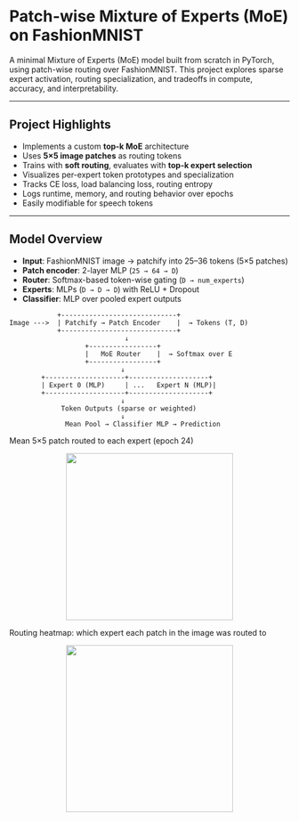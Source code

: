 # Patch-wise Mixture of Experts (MoE) on FashionMNIST

A minimal Mixture of Experts (MoE) model built from scratch in PyTorch, using patch-wise routing over FashionMNIST. This project explores sparse expert activation, routing specialization, and tradeoffs in compute, accuracy, and interpretability.

---

## Project Highlights

- Implements a custom **top-k MoE** architecture
- Uses **5×5 image patches** as routing tokens
- Trains with **soft routing**, evaluates with **top-k expert selection**
- Visualizes per-expert token prototypes and specialization
- Tracks CE loss, load balancing loss, routing entropy
- Logs runtime, memory, and routing behavior over epochs
- Easily modifiable for speech tokens

---

## Model Overview

- **Input**: FashionMNIST image → patchify into 25–36 tokens (5×5 patches)
- **Patch encoder**: 2-layer MLP (`25 → 64 → D`)
- **Router**: Softmax-based token-wise gating (`D → num_experts`)
- **Experts**: MLPs (`D → D → D`) with ReLU + Dropout
- **Classifier**: MLP over pooled expert outputs

```text
            +-----------------------------+
Image --->  | Patchify → Patch Encoder    |  → Tokens (T, D)
            +-----------------------------+
                             ↓
                   +-----------------+
                   |   MoE Router    |  → Softmax over E
                   +-----------------+
                            ↓
        +--------------------+--------------------+
        | Expert 0 (MLP)     | ...   Expert N (MLP)|
        +--------------------+--------------------+
                            ↓
             Token Outputs (sparse or weighted)
                            ↓
              Mean Pool → Classifier MLP → Prediction
```
Mean 5×5 patch routed to each expert (epoch 24)
<p align="center"> <img src="results/expert_tokens_epoch_24.png" width="300"/> </p>
Routing heatmap: which expert each patch in the image was routed to
<p align="center"> <img src="results/expert_assignment_map.png" width="300"/> </p>
